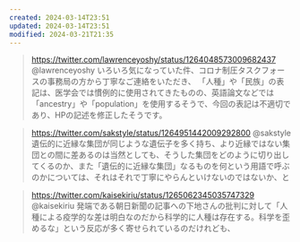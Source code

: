 ```yaml
---
created: 2024-03-14T23:51
updated: 2024-03-14T23:51
modified: 2024-03-21T21:35
---
```


> https://twitter.com/lawrenceyoshy/status/1264048573009682437 @lawrenceyoshy
> いろいろ気になっていた件、コロナ制圧タスクフォースの事務局の方から丁寧なご連絡をいただき、
>「人種」や「民族」の表記は、医学会では慣例的に使用されてきたものの、英語論文などでは「ancestry」や「population」を使用するそうで、今回の表記は不適切であり、HPの記述を修正したそうです。

> https://twitter.com/sakstyle/status/1264951442009292800 @sakstyle
> 遺伝的に近縁な集団が同じような遺伝子を多く持ち、より近縁ではない集団との間に差あるのは当然としても、そうした集団をどのように切り出してくるのか、また「遺伝的に近縁な集団」なるものを何という用語で呼ぶのかについては、それはそれで丁寧にやらんといけないのではないか、と

> https://twitter.com/kaisekiriu/status/1265062345035747329 @kaisekiriu
> 発端である朝日新聞の記事への下地さんの批判に対して「人種による疫学的な差は明白なのだから科学的に人種は存在する。科学を歪めるな」という反応が多く寄せられているのだけれども、

